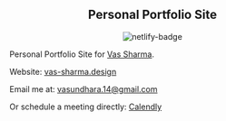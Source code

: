<h2 align="center">Personal Portfolio Site</h2>
<div style="text-align: center;">
  <img align="center" src="https://api.netlify.com/api/v1/badges/e2cad718-3286-4c17-a80b-4438ef9bc580/deploy-status" alt="netlify-badge">
</div>

Personal Portfolio Site for [Vas Sharma](https://github.com/vasundhasauras).

Website: [vas-sharma.design](https://vas-sharma.design/index.html)

Email me at: <a href="mailto:vasundhara.14@gmail.com?subject=Reaching out via GitHub">vasundhara.14@gmail.com</a>

Or schedule a meeting directly: [Calendly](https://calendly.com/meet-vas/1hour)